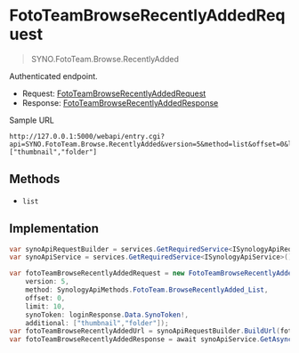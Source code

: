 # FotoTeamBrowseRecentlyAddedRequest

> SYNO.FotoTeam.Browse.RecentlyAdded

Authenticated endpoint.

- Request: [FotoTeamBrowseRecentlyAddedRequest](../src/Synology.Api.Sdk/SynologyApi/FotoTeam/Request/FotoTeamBrowseRecentlyAddedRequest.cs)
- Response: [FotoTeamBrowseRecentlyAddedResponse](../src/Synology.Api.Sdk/SynologyApi/FotoTeam/Response/FotoTeamBrowseRecentlyAddedResponse.cs)

Sample URL

```
http://127.0.0.1:5000/webapi/entry.cgi?api=SYNO.FotoTeam.Browse.RecentlyAdded&version=5&method=list&offset=0&limit=5&SynoToken=12345&additional=["thumbnail","folder"]
```

## Methods

- `list`

## Implementation

```csharp
var synoApiRequestBuilder = services.GetRequiredService<ISynologyApiRequestBuilder>();
var synoApiService = services.GetRequiredService<ISynologyApiService>();

var fotoTeamBrowseRecentlyAddedRequest = new FotoTeamBrowseRecentlyAddedRequest(
    version: 5,
    method: SynologyApiMethods.FotoTeam.BrowseRecentlyAdded_List,
    offset: 0,
    limit: 10,
    synoToken: loginResponse.Data.SynoToken!,
    additional: ["thumbnail","folder"]);
var fotoTeamBrowseRecentlyAddedUrl = synoApiRequestBuilder.BuildUrl(fotoTeamBrowseRecentlyAddedRequest);
var fotoTeamBrowseRecentlyAddedResponse = await synoApiService.GetAsync<FotoTeamBrowseRecentlyAddedResponse>(fotoTeamBrowseRecentlyAddedUrl, cancellationToken);
```
